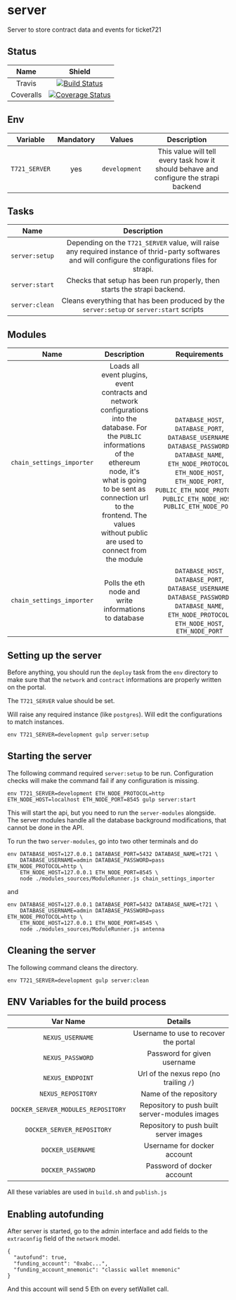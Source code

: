 # server
Server to store contract data and events for ticket721

## Status

| Name | Shield |
| :---: | :----: |
| Travis | [![Build Status](https://travis-ci.org/ticket721/server.svg?branch=develop)](https://travis-ci.org/ticket721/server) |
| Coveralls | [![Coverage Status](https://coveralls.io/repos/github/ticket721/server/badge.svg?branch=develop)](https://coveralls.io/github/ticket721/server?branch=develop) |

## Env

| Variable | Mandatory | Values | Description |
| :---: | :---: | :---: | :---: |
| `T721_SERVER` | yes | `development` | This value will tell every task how it should behave and configure the strapi backend |

## Tasks

| Name | Description |
| :---: | :---------: |
| `server:setup` | Depending on the `T721_SERVER` value, will raise any required instance of thrid-party softwares and will configure the configurations files for strapi. |
| `server:start` | Checks that setup has been run properly, then starts the strapi backend. |
| `server:clean` | Cleans everything that has been produced by the `server:setup` or `server:start` scripts |

## Modules

| Name | Description | Requirements |
| :---: | :---: | :---: |
| `chain_settings_importer` | Loads all event plugins, event contracts and network configurations into the database. For the `PUBLIC` informations of the ethereum node, it's what is going to be sent as connection url to the frontend. The values without public are used to connect from the module | `DATABASE_HOST`, `DATABASE_PORT`, `DATABASE_USERNAME`, `DATABASE_PASSWORD`, `DATABASE_NAME`, `ETH_NODE_PROTOCOL`, `ETH_NODE_HOST`, `ETH_NODE_PORT`, `PUBLIC_ETH_NODE_PROTOCOL`, `PUBLIC_ETH_NODE_HOST`, `PUBLIC_ETH_NODE_PORT` |
| `chain_settings_importer` | Polls the eth node and write informations to database | `DATABASE_HOST`, `DATABASE_PORT`, `DATABASE_USERNAME`, `DATABASE_PASSWORD`, `DATABASE_NAME`, `ETH_NODE_PROTOCOL`, `ETH_NODE_HOST`, `ETH_NODE_PORT` |

## Setting up the server

Before anything, you should run the `deploy` task from the `env` directory to make sure that the `network` and `contract` informations are properly written on the portal.

The `T721_SERVER` value should be set.

Will raise any required instance (like `postgres`). Will edit the configurations to match instances.

```shell
env T721_SERVER=development gulp server:setup
```

## Starting the server

The following command required `server:setup` to be run.
Configuration checks will make the command fail if any configuration is missing.

```shell
env T721_SERVER=development ETH_NODE_PROTOCOL=http ETH_NODE_HOST=localhost ETH_NODE_PORT=8545 gulp server:start
```

This will start the api, but you need to run the `server-modules` alongside. The server modules handle all the database background modifications, that cannot be done in the API.

To run the two `server-modules`, go into two other terminals and do

```shell
env DATABASE_HOST=127.0.0.1 DATABASE_PORT=5432 DATABASE_NAME=t721 \
    DATABASE_USERNAME=admin DATABASE_PASSWORD=pass ETH_NODE_PROTOCOL=http \
    ETH_NODE_HOST=127.0.0.1 ETH_NODE_PORT=8545 \
    node ./modules_sources/ModuleRunner.js chain_settings_importer
```

and

```shell
env DATABASE_HOST=127.0.0.1 DATABASE_PORT=5432 DATABASE_NAME=t721 \
    DATABASE_USERNAME=admin DATABASE_PASSWORD=pass ETH_NODE_PROTOCOL=http \
    ETH_NODE_HOST=127.0.0.1 ETH_NODE_PORT=8545 \
    node ./modules_sources/ModuleRunner.js antenna
```

## Cleaning the server

The following command cleans the directory.

```shell
env T721_SERVER=development gulp server:clean
```

## ENV Variables for the build process

| Var Name | Details |
| :---:    | :---:   |
| `NEXUS_USERNAME` | Username to use to recover the portal |
| `NEXUS_PASSWORD` | Password for given username |
| `NEXUS_ENDPOINT` | Url of the nexus repo (no trailing `/`) |
| `NEXUS_REPOSITORY` | Name of the repository |
| `DOCKER_SERVER_MODULES_REPOSITORY` | Repository to push built server-modules images |
| `DOCKER_SERVER_REPOSITORY` | Repository to push built server images |
| `DOCKER_USERNAME` | Username for docker account |
| `DOCKER_PASSWORD` | Password of docker account |

All these variables are used in `build.sh` and `publish.js`

## Enabling autofunding

After server is started, go to the admin interface and add fields to the `extraconfig` field of the `network` model.

```
{
  "autofund": true,
  "funding_account": "0xabc...",
  "funding_account_mnemonic": "classic wallet mnemonic"
}
```

And this account will send 5 Eth on every setWallet call.

